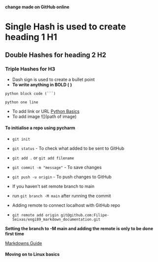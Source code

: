 #### change made on GitHub online
# Single Hash is used to create heading 1 H1
## Double Hashes for heading 2 H2
### Triple Hashes for H3

- Dash sign is used to create a bullet point
- **To write anything in BOLD (** **)**

```
python block code (```)
```

`python one line`

- To add link or URL [Python Basics](https://github.com/Filipe-Seixas/engi89_python_basics)
- To add image ![](path of image)

#### To initialise a repo using pycharm

- `git init`
- `git status` - To check what added to be sent to GitHub
- `git add .` or `git add filename`
- `git commit -m "message"` - To save changes
- `git push -u origin` - To push changes to GitHub

- If you haven't set remote branch to main
- run `git branch -M main` after running the commit
- Adding remote to connect localhost with GitHub repo
- `git remote add origin git@github.com:Filipe-Seixas/engi89_markdown_documentation.git`

**Setting the branch to -M main and adding the remote is only to be done first time**

[Markdowns Guide](https://github.com/adam-p/markdown-here/wiki/Markdown-Cheatsheet#links)

#### Moving on to Linux basics

